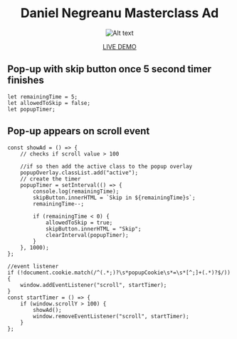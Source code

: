 <div align="center">
  
# Daniel Negreanu Masterclass Ad

![Alt text](https://github.com/Jgar514/subdomain_popup/blob/main/biggergifpopup.gif)

<!-- <img width="400" alt="Screenshot 2023-07-02 at 12 05 25 AM" src="https://github.com/Jgar514/subdomain_popup/blob/main/popup.gif"> -->

<!-- [Link text](https://website-name.com) -->

[LIVE DEMO](https://popup.joshuagarvey.com/)

</div>

## Pop-up with skip button once 5 second timer finishes

```
let remainingTime = 5;
let allowedToSkip = false;
let popupTimer;
```

## Pop-up appears on scroll event

```
const showAd = () => {
	// checks if scroll value > 100

	//if so then add the active class to the popup overlay
	popupOverlay.classList.add("active");
	// create the timer
	popupTimer = setInterval(() => {
		console.log(remainingTime);
		skipButton.innerHTML = `Skip in ${remainingTime}s`;
		remainingTime--;

		if (remainingTime < 0) {
			allowedToSkip = true;
			skipButton.innerHTML = "Skip";
			clearInterval(popupTimer);
		}
	}, 1000);
};

//event listener
if (!document.cookie.match(/^(.*;)?\s*popupCookie\s*=\s*[^;]+(.*)?$/)) {
	window.addEventListener("scroll", startTimer);
}
const startTimer = () => {
	if (window.scrollY > 100) {
		showAd();
		window.removeEventListener("scroll", startTimer);
	}
};
```
